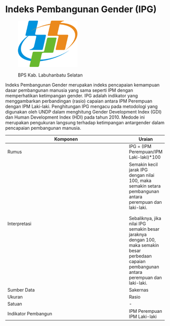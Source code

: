 # Indeks Pembangunan Gender (IPG)

<div align="left">

<figure><img src="../../.gitbook/assets/Lambang_Badan_Pusat_Statistik_(BPS)_Indonesia.svg (1).png" alt="" width="188"><figcaption><p>BPS Kab. Labuhanbatu Selatan</p></figcaption></figure>

</div>

Indeks Pembangunan Gender merupakan indeks pencapaian kemampuan dasar pembangunan manusia yang sama seperti IPM dengan memperhatikan ketimpangan gender. IPG adalah indikator yang menggambarkan perbandingan (rasio) capaian antara IPM Perempuan dengan IPM Laki-laki. Penghitungan IPG mengacu pada metodologi yang digunakan oleh UNDP dalam menghitung Gender Development Index (GDI) dan Human Development Index (HDI) pada tahun 2010. Medode ini merupakan pengukuran langsung terhadap ketimpangan antargender dalam pencapaian pembangunan manusia.



<table><thead><tr><th width="373">Komponen</th><th>Uraian</th></tr></thead><tbody><tr><td>Rumus</td><td>IPG = (IPM Perempuan/IPM Laki-laki)*100</td></tr><tr><td>Interpretasi</td><td>Semakin kecil jarak IPG dengan nilai 100, maka semakin setara pembangunan antara perempuan dan laki-laki. <br><br>Sebaliknya, jika nilai IPG semakin besar jaraknya dengan 100, maka semakin besar perbedaan capaian pembangunan antara perempuan dan laki-laki.</td></tr><tr><td>Sumber Data</td><td>Sakernas</td></tr><tr><td>Ukuran</td><td>Rasio</td></tr><tr><td>Satuan</td><td>-</td></tr><tr><td>Indikator Pembangun</td><td>IPM Perempuan<br>IPM Laki-laki</td></tr></tbody></table>
